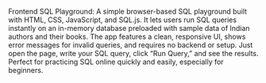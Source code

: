 Frontend SQL Playground: A simple browser-based SQL playground built with HTML, CSS, JavaScript, and SQL.js. It lets users run SQL queries instantly on an in-memory database preloaded with sample data of Indian authors and their books. The app features a clean, responsive UI, shows error messages for invalid queries, and requires no backend or setup. Just open the page, write your SQL query, click “Run Query,” and see the results. Perfect for practicing SQL online quickly and easily, especially for beginners.

